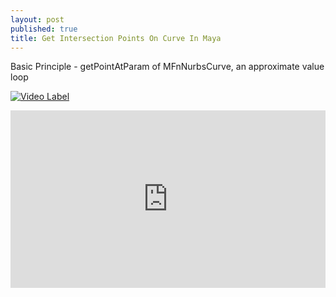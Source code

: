 ```yaml
---
layout: post
published: true
title: Get Intersection Points On Curve In Maya
---
```


Basic Principle - getPointAtParam of MFnNurbsCurve, an approximate value loop

[![Video Label](http://img.youtube.com/vi/FmmKyC-xgmQ/0.jpg)](https://youtu.be/FmmKyC-xgmQ)


<div class="embed-container">
    <iframe width="640" height="390" 
    src="https://www.youtube.com/embed/FmmKyC-xgmQ" 
    frameborder="0" allowfullscreen></iframe>
</div>
<style>
.embed-container {
  position: relative;
  padding-bottom: 56.25%;
  height: 0;
  overflow: hidden;
  max-width: 100%;
}
.embed-container iframe,
.embed-container object,
.embed-container embed {
  position: absolute;
  top: 0;
  left: 0;
  width: 100%;
  height: 100%;
}
</style>


